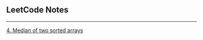 ## LeetCode Notes

---

[4. Median of two sorted arrays](./problems/4.median_of_two_sorted_arrays.md)
